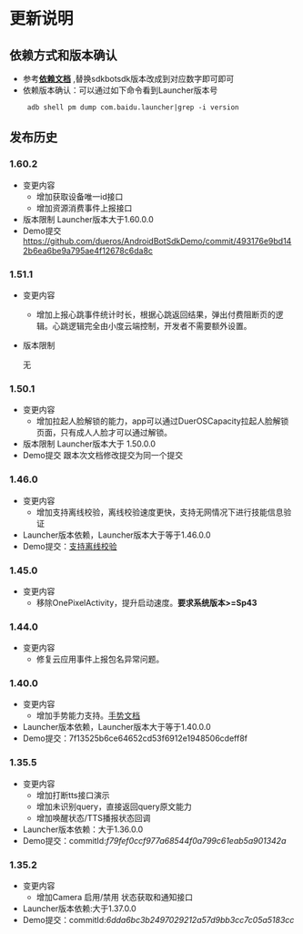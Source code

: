# 更新说明

## 依赖方式和版本确认
- 参考[**依赖文档**](https://github.com/dueros/AndroidBotSdkDemo#%E6%96%B0%E7%9A%84%E5%AE%89%E5%8D%93%E9%A1%B9%E7%9B%AE%E9%9B%86%E6%88%90) ,替换sdkbotsdk版本改成到对应数字即可即可
- 依赖版本确认：可以通过如下命令看到Launcher版本号
   ```
    adb shell pm dump com.baidu.launcher|grep -i version
   ``` 

## 发布历史

### 1.60.2
- 变更内容
  * 增加获取设备唯一id接口
  * 增加资源消费事件上报接口
- 版本限制 
  Launcher版本大于1.60.0.0
- Demo提交
  https://github.com/dueros/AndroidBotSdkDemo/commit/493176e9bd142b6ea6be9a795ae4f12678c6da8c

### 1.51.1
- 变更内容
  * 增加上报心跳事件统计时长，根据心跳返回结果，弹出付费阻断页的逻辑。心跳逻辑完全由小度云端控制，开发者不需要额外设置。
- 版本限制

  无

### 1.50.1
- 变更内容
  * 增加拉起人脸解锁的能力，app可以通过DuerOSCapacity拉起人脸解锁页面，只有成人人脸才可以通过解锁。
- 版本限制
  Launcher版本大于 1.50.0.0
- Demo提交 跟本次文档修改提交为同一个提交

### 1.46.0
- 变更内容
  * 增加支持离线校验，离线校验速度更快，支持无网情况下进行技能信息验证
- Launcher版本依赖，Launcher版本大于等于1.46.0.0
- Demo提交：[支持离线校验](https://github.com/dueros/AndroidBotSdkDemo/commit/b99e40c22b6e8a5e6622b440c0d06e55b39ed41e)

### 1.45.0
- 变更内容
  * 移除OnePixelActivity，提升启动速度。**要求系统版本>=Sp43**

### 1.44.0
- 变更内容
  * 修复云应用事件上报包名异常问题。
  
### 1.40.0
- 变更内容
  * 增加手势能力支持。[手势文档](https://github.com/dueros/AndroidBotSdkDemo/wiki/2.-DuerShow%E7%89%B9%E8%89%B2%E8%83%BD%E5%8A%9B-%E6%89%8B%E5%8A%BF%E8%AF%86%E5%88%AB)
- Launcher版本依赖，Launcher版本大于等于1.40.0.0
- Demo提交：7f13525b6ce64652cd53f6912e1948506cdeff8f

### 1.35.5
- 变更内容
  * 增加打断tts接口演示
  * 增加未识别query，直接返回query原文能力
  * 增加唤醒状态/TTS播报状态回调
- Launcher版本依赖：大于1.36.0.0
- Demo提交：commitId:*f79fef0ccf977a68544f0a799c61eab5a901342a*
### 1.35.2
- 变更内容
  * 增加Camera 启用/禁用 状态获取和通知接口
- Launcher版本依赖:大于1.37.0.0
- Demo提交：commitId:*6dda6bc3b2497029212a57d9bb3cc7c05a5183cc*
